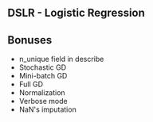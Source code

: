 ## DSLR - Logistic Regression

## Bonuses

* n_unique field in describe
* Stochastic GD
* Mini-batch GD
* Full GD
* Normalization
* Verbose mode
* NaN's imputation
